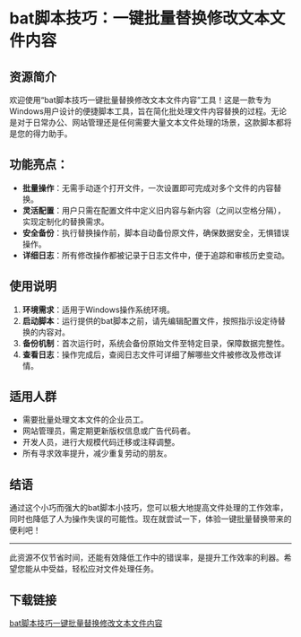 # bat脚本技巧：一键批量替换修改文本文件内容

## 资源简介
欢迎使用“bat脚本技巧一键批量替换修改文本文件内容”工具！这是一款专为Windows用户设计的便捷脚本工具，旨在简化批处理文件内容替换的过程。无论是对于日常办公、网站管理还是任何需要大量文本文件处理的场景，这款脚本都将是您的得力助手。

## 功能亮点：
- **批量操作**：无需手动逐个打开文件，一次设置即可完成对多个文件的内容替换。
- **灵活配置**：用户只需在配置文件中定义旧内容与新内容（之间以空格分隔），实现定制化的替换需求。
- **安全备份**：执行替换操作前，脚本自动备份原文件，确保数据安全，无惧错误操作。
- **详细日志**：所有修改操作都被记录于日志文件中，便于追踪和审核历史变动。

## 使用说明
1. **环境需求**：适用于Windows操作系统环境。
2. **启动脚本**：运行提供的bat脚本之前，请先编辑配置文件，按照指示设定待替换的内容对。
3. **备份机制**：首次运行时，系统会备份原始文件至特定目录，保障数据完整性。
4. **查看日志**：操作完成后，查阅日志文件可详细了解哪些文件被修改及修改详情。

## 适用人群
- 需要批量处理文本文件的企业员工。
- 网站管理员，需定期更新版权信息或广告代码者。
- 开发人员，进行大规模代码迁移或注释调整。
- 所有寻求效率提升，减少重复劳动的朋友。

## 结语
通过这个小巧而强大的bat脚本小技巧，您可以极大地提高文件处理的工作效率，同时也降低了人为操作失误的可能性。现在就尝试一下，体验一键批量替换带来的便利吧！

---

此资源不仅节省时间，还能有效降低工作中的错误率，是提升工作效率的利器。希望您能从中受益，轻松应对文件处理任务。

## 下载链接

[bat脚本技巧一键批量替换修改文本文件内容](https://pan.quark.cn/s/59814ae9f931)